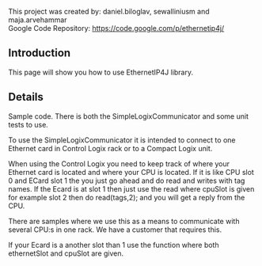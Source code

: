 This project was created by: daniel.biloglav, sewalliniusm and maja.arvehammar <br />
Google Code Repository: https://code.google.com/p/ethernetip4j/

<h2>Introduction</h2>
This page will show you how to use EthernetIP4J library.

<h2>Details</h2>

Sample code. There is both the SimpleLogixCommunicator and some unit tests to use.

To use the SimpleLogixCommunicator it is intended to connect to one Ethernet card in Control Logix rack or to a Compact Logix unit.

When using the Control Logix you need to keep track of where your Ethernet card is located and where your CPU is located. If it is like CPU slot 0 and ECard slot 1 the you just go ahead and do read and writes with tag names. If the Ecard is at slot 1 then just use the read where cpuSlot is given for example slot 2 then do read(tags,2); and you will get a reply from the CPU.

There are samples where we use this as a means to communicate with several CPU:s in one rack. We have a customer that requires this.

If your Ecard is a another slot than 1 use the function where both ethernetSlot and cpuSlot are given. 
